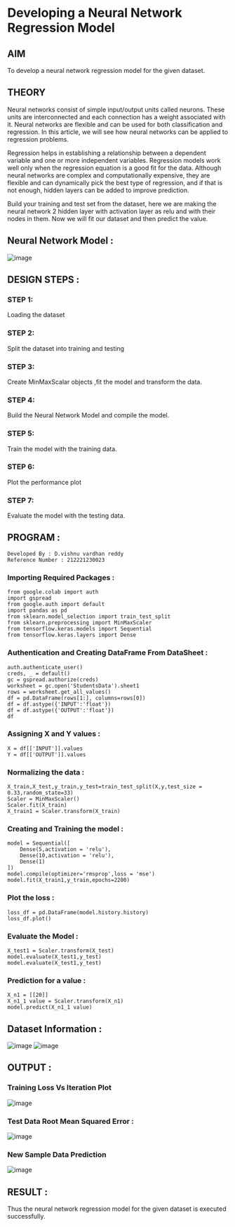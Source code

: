 # Developing a Neural Network Regression Model

## AIM

To develop a neural network regression model for the given dataset.

## THEORY

Neural networks consist of simple input/output units called neurons. These units are interconnected and each connection has a weight associated with it. Neural networks are flexible and can be used for both classification and regression. In this article, we will see how neural networks can be applied to regression problems.

Regression helps in establishing a relationship between a dependent variable and one or more independent variables. Regression models work well only when the regression equation is a good fit for the data. Although neural networks are complex and computationally expensive, they are flexible and can dynamically pick the best type of regression, and if that is not enough, hidden layers can be added to improve prediction.

Build your training and test set from the dataset, here we are making the neural network 2 hidden layer with activation layer as relu and with their nodes in them. Now we will fit our dataset and then predict the value.


## Neural Network Model :

![image](https://github.com/vishnudorigundla/basic-nn-model/assets/94175324/55452805-e3e1-49ce-8353-4596daafd396)

## DESIGN STEPS :

### STEP 1: 
Loading the dataset

### STEP 2:
Split the dataset into training and testing

### STEP 3:
Create MinMaxScalar objects ,fit the model and transform the data.

### STEP 4:
Build the Neural Network Model and compile the model.

### STEP 5:
Train the model with the training data.

### STEP 6:
Plot the performance plot

### STEP 7:
Evaluate the model with the testing data.

## PROGRAM :
```
Developed By : D.vishnu vardhan reddy
Reference Number : 212221230023
```
### Importing Required Packages :
```
from google.colab import auth
import gspread
from google.auth import default
import pandas as pd
from sklearn.model_selection import train_test_split
from sklearn.preprocessing import MinMaxScaler
from tensorflow.keras.models import Sequential
from tensorflow.keras.layers import Dense
```
### Authentication and Creating DataFrame From DataSheet :
```
auth.authenticate_user()
creds, _ = default()
gc = gspread.authorize(creds)
worksheet = gc.open('StudentsData').sheet1
rows = worksheet.get_all_values()
df = pd.DataFrame(rows[1:], columns=rows[0])
df = df.astype({'INPUT':'float'})
df = df.astype({'OUTPUT':'float'})
df
```
### Assigning X and Y values :
```
X = df[['INPUT']].values
Y = df[['OUTPUT']].values
```
### Normalizing the data :
```
X_train,X_test,y_train,y_test=train_test_split(X,y,test_size = 0.33,random_state=33)
Scaler = MinMaxScaler()
Scaler.fit(X_train)
X_train1 = Scaler.transform(X_train)
```
### Creating and Training the model :
```
model = Sequential([
    Dense(5,activation = 'relu'),
    Dense(10,activation = 'relu'),
    Dense(1)
])
model.compile(optimizer='rmsprop',loss = 'mse')
model.fit(X_train1,y_train,epochs=2200)
```
### Plot the loss :
```
loss_df = pd.DataFrame(model.history.history)
loss_df.plot()
```
### Evaluate the Model :
```
X_test1 = Scaler.transform(X_test)
model.evaluate(X_test1,y_test)
model.evaluate(X_test1,y_test)
```
### Prediction for a value :
```
X_n1 = [[20]]
X_n1_1 value = Scaler.transform(X_n1)
model.predict(X_n1_1 value)
```


## Dataset Information :

![image](https://github.com/vishnudorigundla/basic-nn-model/assets/94175324/95480c13-bcb3-45bf-a130-418ad71cae82)
![image](https://github.com/vishnudorigundla/basic-nn-model/assets/94175324/35eb7809-26fe-4107-a111-f61c7cbf66c0)


## OUTPUT :

### Training Loss Vs Iteration Plot

![image](https://github.com/vishnudorigundla/basic-nn-model/assets/94175324/a4e61011-0392-4865-bf8f-1aa8baf93cc6)


### Test Data Root Mean Squared Error :
![image](https://github.com/vishnudorigundla/basic-nn-model/assets/94175324/91940c5d-f88f-4e97-ac3f-2f993fd3c3b0)


### New Sample Data Prediction

![image](https://github.com/vishnudorigundla/basic-nn-model/assets/94175324/7927fc6a-0ed5-451d-a210-09112af6795f)


## RESULT :
Thus the neural network regression model for the given dataset is executed successfully.
